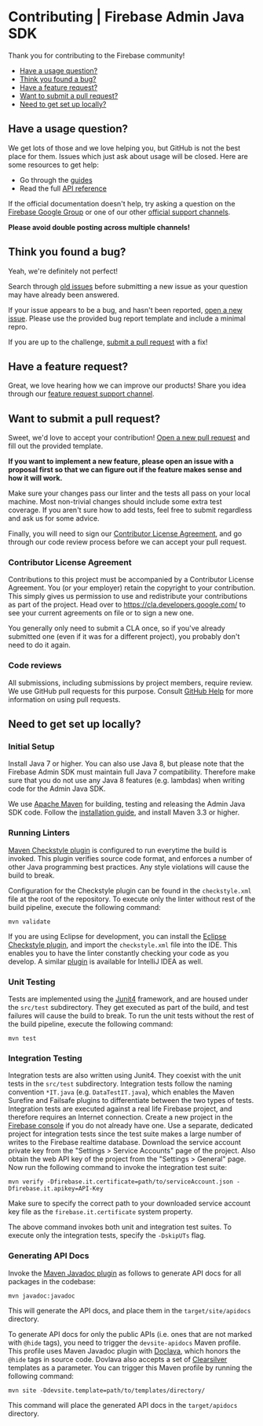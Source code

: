 # Contributing | Firebase Admin Java SDK

Thank you for contributing to the Firebase community!

 - [Have a usage question?](#question)
 - [Think you found a bug?](#issue)
 - [Have a feature request?](#feature)
 - [Want to submit a pull request?](#submit)
 - [Need to get set up locally?](#local-setup)


## <a name="question"></a>Have a usage question?

We get lots of those and we love helping you, but GitHub is not the best place for them. Issues
which just ask about usage will be closed. Here are some resources to get help:

- Go through the [guides](https://firebase.google.com/docs/admin/setup/)
- Read the full [API reference](https://firebase.google.com/docs/reference/admin/java/)

If the official documentation doesn't help, try asking a question on the
[Firebase Google Group](https://groups.google.com/forum/#!forum/firebase-talk/) or one of our
other [official support channels](https://firebase.google.com/support/).

**Please avoid double posting across multiple channels!**


## <a name="issue"></a>Think you found a bug?

Yeah, we're definitely not perfect!

Search through [old issues](https://github.com/firebase/firebase-admin-java/issues) before
submitting a new issue as your question may have already been answered.

If your issue appears to be a bug, and hasn't been reported,
[open a new issue](https://github.com/firebase/firebase-admin-java/issues/new). Please use the
provided bug report template and include a minimal repro.

If you are up to the challenge, [submit a pull request](#submit) with a fix!


## <a name="feature"></a>Have a feature request?

Great, we love hearing how we can improve our products! Share you idea through our
[feature request support channel](https://firebase.google.com/support/contact/bugs-features/).


## <a name="submit"></a>Want to submit a pull request?

Sweet, we'd love to accept your contribution!
[Open a new pull request](https://github.com/firebase/firebase-admin-java/pull/new/master) and fill
out the provided template.

**If you want to implement a new feature, please open an issue with a proposal first so that we can
figure out if the feature makes sense and how it will work.**

Make sure your changes pass our linter and the tests all pass on your local machine.
Most non-trivial changes should include some extra test coverage. If you aren't sure how to add
tests, feel free to submit regardless and ask us for some advice.

Finally, you will need to sign our
[Contributor License Agreement](https://cla.developers.google.com/about/google-individual),
and go through our code review process before we can accept your pull request.

### Contributor License Agreement

Contributions to this project must be accompanied by a Contributor License
Agreement. You (or your employer) retain the copyright to your contribution.
This simply gives us permission to use and redistribute your contributions as
part of the project. Head over to <https://cla.developers.google.com/> to see
your current agreements on file or to sign a new one.

You generally only need to submit a CLA once, so if you've already submitted one
(even if it was for a different project), you probably don't need to do it
again.

### Code reviews

All submissions, including submissions by project members, require review. We
use GitHub pull requests for this purpose. Consult
[GitHub Help](https://help.github.com/articles/about-pull-requests/) for more
information on using pull requests.


## <a name="local-setup"></a>Need to get set up locally?

### Initial Setup

Install Java 7 or higher. You can also use Java 8, but please note that the Firebase Admin SDK must
maintain full Java 7 compatibility. Therefore make sure that you do not use any Java 8 features
(e.g. lambdas) when writing code for the Admin Java SDK.

We use [Apache Maven](http://maven.apache.org/) for building, testing and releasing the Admin Java
SDK code. Follow the [installation guide](http://maven.apache.org/install.html), and install Maven
3.3 or higher.

### Running Linters

[Maven Checkstyle plugin](https://maven.apache.org/plugins/maven-checkstyle-plugin/) is configured
to run everytime the build is invoked. This plugin verifies source code format, and enforces a
number of other Java programming best practices. Any style violations will cause the build to break.

Configuration for the Checkstyle plugin can be found in the `checkstyle.xml` file at the root of the
repository. To execute only the linter without rest of the build pipeline, execute the following
command:

```
mvn validate
```

If you are using Eclipse for development, you can install the
[Eclipse Checkstyle plugin](http://eclipse-cs.sourceforge.net/#!/), and import the `checkstyle.xml`
file into the IDE. This enables you to have the linter constantly checking your code as you develop.
A similar [plugin](https://plugins.jetbrains.com/plugin/1065-checkstyle-idea) is available for
IntelliJ IDEA as well.

### Unit Testing

Tests are implemented using the [Junit4](http://junit.org/junit4/) framework, and are housed under
the `src/test` subdirectory. They get executed as part of the build, and test failures will cause
the build to break. To run the unit tests without the rest of the build pipeline, execute the
following command:

```
mvn test
```

### Integration Testing

Integration tests are also written using Junit4. They coexist with the unit tests in the `src/test`
subdirectory. Integration tests follow the naming convention `*IT.java` (e.g. `DataTestIT.java`),
which enables the Maven Surefire and Failsafe plugins to differentiate between the two types of
tests. Integration tests are executed against a real life Firebase project, and therefore
requires an Internet connection. Create a new project in the
[Firebase console](https://console.firebase.google.com/) if you do not already have one. Use a 
separate, dedicated project for integration tests since the test suite makes a large number of
writes to the Firebase realtime database. Download the service account private key from the 
"Settings > Service Accounts" page of the project. Also obtain the web API key of the project
from the "Settings > General" page. Now run the following command to invoke the integration
test suite:

```
mvn verify -Dfirebase.it.certificate=path/to/serviceAccount.json -Dfirebase.it.apikey=API-Key
```

Make sure to specify the correct path to your downloaded service account key file as the
`firebase.it.certificate` system property. 

The above command invokes both unit and integration test suites. To execute only the integration
tests, specify the `-DskipUTs` flag.

### Generating API Docs

Invoke the [Maven Javadoc plugin](https://maven.apache.org/plugins/maven-javadoc-plugin/) as 
follows to generate API docs for all packages in the codebase:

```
mvn javadoc:javadoc
```

This will generate the API docs, and place them in the `target/site/apidocs` directory. 

To generate API docs for only the public APIs (i.e. ones that are not marked with `@hide` tags),
you need to trigger the `devsite-apidocs` Maven profile. This profile uses Maven Javadoc plugin
with [Doclava](https://code.google.com/archive/p/doclava/), which honors the `@hide` tags in
source code. Dovlava also accepts a set of [Clearsilver](http://www.clearsilver.net/) templates as
a parameter. You can trigger this Maven profile by running the following command:

```
mvn site -Ddevsite.template=path/to/templates/directory/
```

This command will place the generated API docs in the `target/apidocs` directory.

